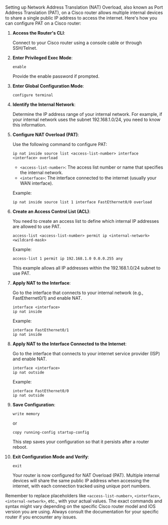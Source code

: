 Setting up Network Address Translation (NAT) Overload, also known as Port Address Translation (PAT), on a Cisco router allows multiple internal devices to share a single public IP address to access the internet. Here's how you can configure PAT on a Cisco router:

1. **Access the Router's CLI**:

   Connect to your Cisco router using a console cable or through SSH/Telnet.

2. **Enter Privileged Exec Mode**:

   ```
   enable
   ```

   Provide the enable password if prompted.

3. **Enter Global Configuration Mode**:

   ```
   configure terminal
   ```

4. **Identify the Internal Network**:

   Determine the IP address range of your internal network. For example, if your internal network uses the subnet 192.168.1.0/24, you need to know this information.

5. **Configure NAT Overload (PAT)**:

   Use the following command to configure PAT:

   ```
   ip nat inside source list <access-list-number> interface <interface> overload
   ```

   - `<access-list-number>`: The access list number or name that specifies the internal network.
   - `<interface>`: The interface connected to the internet (usually your WAN interface).

   Example:

   ```
   ip nat inside source list 1 interface FastEthernet0/0 overload
   ```

6. **Create an Access Control List (ACL)**:

   You need to create an access list to define which internal IP addresses are allowed to use PAT.

   ```
   access-list <access-list-number> permit ip <internal-network> <wildcard-mask>
   ```

   Example:

   ```
   access-list 1 permit ip 192.168.1.0 0.0.0.255 any
   ```

   This example allows all IP addresses within the 192.168.1.0/24 subnet to use PAT.

7. **Apply NAT to the Interface**:

   Go to the interface that connects to your internal network (e.g., FastEthernet0/1) and enable NAT.

   ```
   interface <interface>
   ip nat inside
   ```

   Example:

   ```
   interface FastEthernet0/1
   ip nat inside
   ```

8. **Apply NAT to the Interface Connected to the Internet**:

   Go to the interface that connects to your internet service provider (ISP) and enable NAT.

   ```
   interface <interface>
   ip nat outside
   ```

   Example:

   ```
   interface FastEthernet0/0
   ip nat outside
   ```

9. **Save Configuration**:

   ```
   write memory
   ```

   or

   ```
   copy running-config startup-config
   ```

   This step saves your configuration so that it persists after a router reboot.

10. **Exit Configuration Mode and Verify**:

    ```
    exit
    ```

    Your router is now configured for NAT Overload (PAT). Multiple internal devices will share the same public IP address when accessing the internet, with each connection tracked using unique port numbers.

Remember to replace placeholders like `<access-list-number>`, `<interface>`, `<internal-network>`, etc., with your actual values. The exact commands and syntax might vary depending on the specific Cisco router model and IOS version you are using. Always consult the documentation for your specific router if you encounter any issues.

